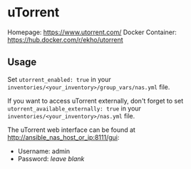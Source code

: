 
# uTorrent

Homepage: <https://www.utorrent.com/>
Docker Container: <https://hub.docker.com/r/ekho/utorrent>

## Usage

Set `utorrent_enabled: true` in your `inventories/<your_inventory>/group_vars/nas.yml` file.

If you want to access uTorrent externally, don't forget to set `utorrent_available_externally: true` in your `inventories/<your_inventory>/nas.yml` file.

The uTorrent web interface can be found at <http://ansible_nas_host_or_ip:8111/gui>:

- Username: admin
- Password: *leave blank*
